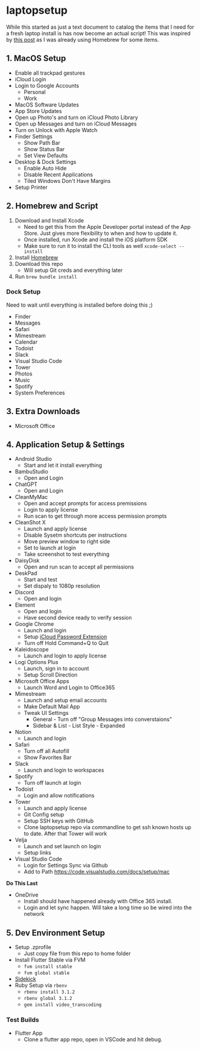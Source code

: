 # laptopsetup

While this started as just a text document to catalog the items that I need for a fresh laptop install is has now become an actual script! This was inspired by [this post](https://www.caseyliss.com/2019/10/8/brew-bundle) as I was already using Homebrew for some items.

## 1. MacOS Setup

- Enable all trackpad gestures
- iCloud Login
- Login to Google Accounts
  - Personal
  - Work
- MacOS Software Updates
- App Store Updates
- Open up Photo's and turn on iCloud Photo Library
- Open up Messages and turn on iCloud Messages
- Turn on Unlock with Apple Watch
- Finder Settings
  - Show Path Bar
  - Show Status Bar
  - Set View Defaults
- Desktop & Dock Settings
  - Enable Auto Hide
  - Disable Recent Applications
  - Tiled Windows Don't Have Margins
- Setup Printer

## 2. Homebrew and Script

1. Download and Install Xcode
   - Need to get this from the Apple Developer portal instead of the App Store. Just gives more flexibility to when and how to update it.
   - Once installed, run Xcode and install the iOS platform SDK
   - Make sure to run it to install the CLI tools as well `xcode-select --install`
1. Install [Homebrew](https://brew.sh)
1. Download this repo
   - Will setup Git creds and everything later
1. Run `brew bundle install`

### Dock Setup

Need to wait until everything is installed before doing this ;) 

- Finder
- Messages
- Safari
- Mimestream
- Calendar
- Todoist
- Slack
- Visual Studio Code
- Tower
- Photos
- Music
- Spotify
- System Preferences

## 3. Extra Downloads

- Microsoft Office

## 4. Application Setup & Settings

- Android Studio
  - Start and let it install everything
- BambuStudio
  - Open and Login
- ChatGPT
  - Open and Login
- CleanMyMac
  - Open and accept prompts for access premissions
  - Login to apply license
  - Run scan to get through more access permission prompts
- CleanShot X
  - Launch and apply license
  - Disable Sysetm shortcuts per instructions
  - Move preview window to right side
  - Set to launch at login
  - Take screenshot to test everything
- DaisyDisk
  - Open and run scan to accept all permissions 
- DeskPad
  - Start and test
  - Set dispaly to 1080p resolution
- Discord
  - Open and login
- Element
  - Open and login
  - Have second device ready to verify session
- Google Chrome
  - Launch and login
  - Setup [iCloud Password Extension](https://chromewebstore.google.com/detail/icloud-passwords/pejdijmoenmkgeppbflobdenhhabjlaj?pli=1)
  - Turn off Hold Command+Q to Quit
- Kaleidoscope
  - Launch and login to apply license
- Logi Options Plus
  - Launch, sign in to account
  - Setup Scroll Direction
- Microsoft Office Apps
  - Launch Word and Login to Office365
- Mimestream
  - Launch and setup email accounts
  - Make Default Mail App
  - Tweak UI Settings
     - General - Turn off "Group Messages into converstaions"
     - Sidebar & List - List Style - Expanded
- Notion
  - Launch and login
- Safari
  - Turn off all Autofill
  - Show Favorites Bar
- Slack
  - Launch and login to workspaces
- Spotify
  - Turn off launch at login
- Todoist
  - Login and allow notifications
- Tower
  - Launch and apply license
  - Git Config setup
  - Setup SSH keys with GitHub
  - Clone laptopsetup repo via commandline to get ssh known hosts up to date. After that Tower will work
- Velja
  - Launch and set launch on login
  - Setup links
- Visual Studio Code
  - Login for Settings Sync via Github
  - Add to Path https://code.visualstudio.com/docs/setup/mac

**Do This Last**

- OneDrive
  - Install should have happened already with Office 365 install.
  - Login and let sync happen. Will take a long time so be wired into the network

## 5. Dev Environment Setup

- Setup .zprofile
  - Just copy file from this repo to home folder
- Install Flutter Stable via FVM
  - `fvm install stable`
  - `fvm global stable`
- [Sidekick](https://github.com/fluttertools/sidekick)
- Ruby Setup via `rbenv`
  - `rbenv install 3.1.2`
  - `rbenv global 3.1.2`
  - `gem install video_transcoding`

### Test Builds

- Flutter App
  - Clone a flutter app repo, open in VSCode and hit debug.
